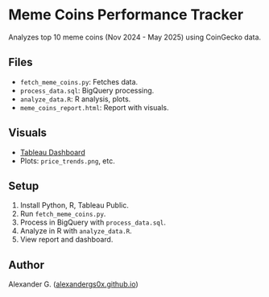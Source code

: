 # Meme Coins Performance Tracker

Analyzes top 10 meme coins (Nov 2024 - May 2025) using CoinGecko data.

## Files
- `fetch_meme_coins.py`: Fetches data.
- `process_data.sql`: BigQuery processing.
- `analyze_data.R`: R analysis, plots.
- `meme_coins_report.html`: Report with visuals.

## Visuals
- [Tableau Dashboard](https://public.tableau.com/views/MemeCoinsPerformanceTracker/MemeCoinsPerformanceTracker?:language=en-US)
- Plots: `price_trends.png`, etc.

## Setup
1. Install Python, R, Tableau Public.
2. Run `fetch_meme_coins.py`.
3. Process in BigQuery with `process_data.sql`.
4. Analyze in R with `analyze_data.R`.
5. View report and dashboard.

## Author
Alexander G. ([alexandergs0x.github.io](https://alexandergs0x.github.io))